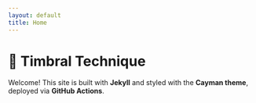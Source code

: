 ```yaml
---
layout: default
title: Home
---
```


# 🎤 Timbral Technique

Welcome! This site is built with **Jekyll** and styled with the **Cayman theme**, deployed via **GitHub Actions**.
